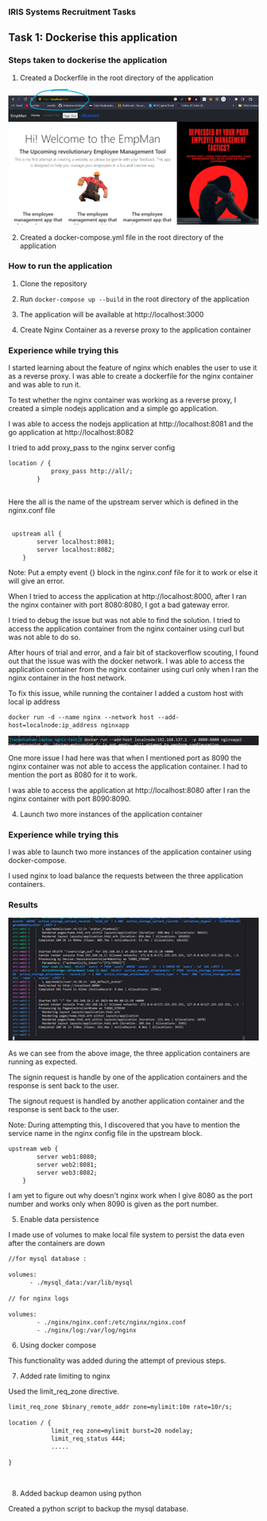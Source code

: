 ### IRIS Systems Recruitment Tasks


## Task 1: Dockerise this application

### Steps taken to dockerise the application

1. Created a Dockerfile in the root directory of the application

![app screen](app_screen.png "App Screen")


2. Created a docker-compose.yml file in the root directory of the application

### How to run the application

1. Clone the repository
2. Run `docker-compose up --build` in the root directory of the application
3. The application will be available at http://localhost:3000


3. Create Nginx Container as a reverse proxy to the application container

### Experience while trying this

I started learning about the feature of nginx which enables the user to use
it as a reverse proxy. I was able to create a dockerfile for the nginx container
and was able to run it. 

To test whether the nginx container was working as a reverse proxy, I created
a simple nodejs application and a simple go application. 

I was able to access the nodejs application at http://localhost:8081
and the go application at http://localhost:8082

I tried to add proxy_pass to the nginx server config 

```
location / {
            proxy_pass http://all/;
        }


```


Here the all is the name of the upstream server which is defined in the nginx.conf file

```

 upstream all {
        server localhost:8081;
        server localhost:8082;
    }

```

Note: Put a empty event {} block in the nginx.conf file for it to work or else it will give an error.


When I tried to access the application at http://localhost:8000, after I ran the nginx container with port 8080:8080, I got a bad gateway error.

I tried to debug the issue but was not able to find the solution. I tried to access the application container from the nginx container using curl but was not able to do so. 


After hours of trial and error, and a fair bit of stackoverflow scouting, I found out that the issue was with the docker network. I was able to access the application container from the nginx container using curl only when I ran the nginx container in the host network.

To fix this issue, while running the container I added a custom  host with local ip address 

```
docker run -d --name nginx --network host --add-host=localnode:ip_address nginxapp

```
![](host.png "Host")


One more issue I had here was that when I mentioned port as 8090 the nginx container was not able to access the application container. I had to mention the port as 8080 for it to work.

I was able to access the application at http://localhost:8080 after I ran the nginx container with port 8090:8090.

4. Launch two more instances of the application container

### Experience while trying this

I was able to launch two more instances of the application container using docker-compose.

I used nginx to load balance the requests between the three application containers.

### Results

![containers](containers.png "Containers")

As we can see from the above image, the three application containers are running as expected.

The signin request is handle by one 
of the application containers and the response is sent back to the user.

The signout request is handled by another application container and the response is sent back to the user.

Note: During attempting this, I discovered that you have to mention the service name in the nginx config file in the upstream block. 

```
upstream web {
        server web1:8080;
        server web2:8081;
        server web3:8082;
    }

```

I am yet to figure out why doesn't nginx work when I give 8080 as the port number and works only when 8090
is given as the port number.

5. Enable data persistence

I made use of volumes to make local file system to persist the data even after the containers are down

```
//for mysql database :

volumes:
      - ./mysql_data:/var/lib/mysql

// for nginx logs

volumes:
        - ./nginx/nginx.conf:/etc/nginx/nginx.conf
        - ./nginx/log:/var/log/nginx 

```

6. Using docker compose

This functionality was added during the attempt of previous steps.

7. Added rate limiting to nginx 

Used the limit_req_zone directive.

```
limit_req_zone $binary_remote_addr zone=mylimit:10m rate=10r/s;

location / {
            limit_req zone=mylimit burst=20 nodelay;
            limit_req_status 444;
            .....

}



```

8. Added backup deamon using python

Created a python script to backup the mysql database.



